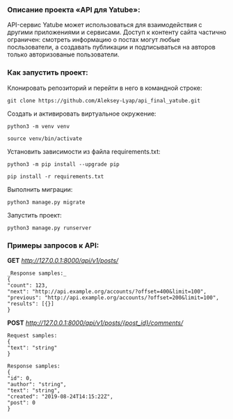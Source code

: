 ### Описание проекта «API для Yatube»:
API-сервис Yatube может использоваться для взаимодействия с другими приложениями и сервисами.
Доступ к контенту сайта  частично ограничен: смотреть информацию о постах могут любые посльзователи, а создавать публикации и подписываться на авторов только авторизованые пользователи.

### Как запустить проект:
Клонировать репозиторий и перейти в него в командной строке:
```
git clone https://github.com/Aleksey-Lyap/api_final_yatube.git
```
Cоздать и активировать виртуальное окружение:
```
python3 -m venv venv
```
```
source venv/bin/activate
```
Установить зависимости из файла requirements.txt:
```
python3 -m pip install --upgrade pip
```
```
pip install -r requirements.txt
```
Выполнить миграции:
```
python3 manage.py migrate
```
Запустить проект:
```
python3 manage.py runserver
```

### Примеры запросов к API:
__GET__ _http://127.0.0.1:8000/api/v1/posts/_
```
_Response samples:_
{
"count": 123,
"next": "http://api.example.org/accounts/?offset=400&limit=100",
"previous": "http://api.example.org/accounts/?offset=200&limit=100",
"results": [{}]
}
```
__POST__ _http://127.0.0.1:8000/api/v1/posts/{post_id}/comments/_
```
Request samples:
{
"text": "string"
}
```
```
Response samples:
{
"id": 0,
"author": "string",
"text": "string",
"created": "2019-08-24T14:15:22Z",
"post": 0
}
```
